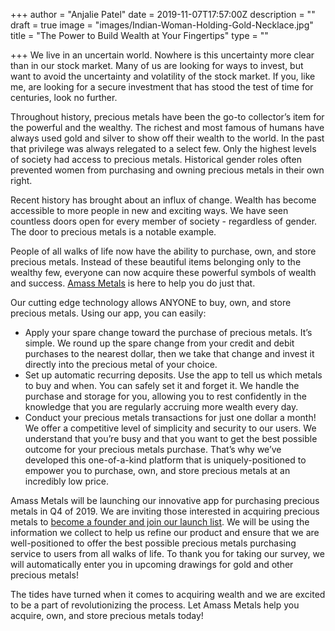 +++
author = "Anjalie Patel"
date = 2019-11-07T17:57:00Z
description = ""
draft = true
image = "images/Indian-Woman-Holding-Gold-Necklace.jpg"
title = "The Power to Build Wealth at Your Fingertips"
type = ""

+++
We live in an uncertain world. Nowhere is this uncertainty more clear than in our stock market. Many of us are looking for ways to invest, but want to avoid the uncertainty and volatility of the stock market. If you, like me, are looking for a secure investment that has stood the test of time for centuries, look no further.

Throughout history, precious metals have been the go-to collector’s item for the powerful and the wealthy. The richest and most famous of humans have always used gold and silver to show off their wealth to the world. In the past that privilege was always relegated to a select few. Only the highest levels of society had access to precious metals. Historical gender roles often prevented women from purchasing and owning precious metals in their own right.

Recent history has brought about an influx of change. Wealth has become accessible to more people in new and exciting ways. We have seen countless doors open for every member of society - regardless of gender. The door to precious metals is a notable example.

People of all walks of life now have the ability to purchase, own, and store precious metals. Instead of these beautiful items belonging only to the wealthy few, everyone can now acquire these powerful symbols of wealth and success. [Amass Metals](https://www.amassmetals.com/) is here to help you do just that.

Our cutting edge technology allows ANYONE to buy, own, and store precious metals. Using our app, you can easily:

* Apply your spare change toward the purchase of precious metals. It’s simple. We round up the spare change from your credit and debit purchases to the nearest dollar, then we take that change and invest it directly into the precious metal of your choice.
* Set up automatic recurring deposits. Use the app to tell us which metals to buy and when. You can safely set it and forget it. We handle the purchase and storage for you, allowing you to rest confidently in the knowledge that you are regularly accruing more wealth every day.
* Conduct your precious metals transactions for just one dollar a month! We offer a competitive level of simplicity and security to our users. We understand that you’re busy and that you want to get the best possible outcome for your precious metals purchase. That’s why we’ve developed this one-of-a-kind platform that is uniquely-positioned to empower you to purchase, own, and store precious metals at an incredibly low price.

Amass Metals will be launching our innovative app for purchasing precious metals in Q4 of 2019. We are inviting those interested in acquiring precious metals to [become a founder and join our launch list](https://forms.office.com/Pages/ResponsePage.aspx?id=l1JPWmptT0OgPYcHAnD5cslOLnYDd4NPldkEoxDeIQhUQTRLOUFPNzkyWFgyV1AwVEtGVDlIWkhMSS4u). We will be using the information we collect to help us refine our product and ensure that we are well-positioned to offer the best possible precious metals purchasing service to users from all walks of life. To thank you for taking our survey, we will automatically enter you in upcoming drawings for gold and other precious metals!

The tides have turned when it comes to acquiring wealth and we are excited to be a part of revolutionizing the process. Let Amass Metals help you acquire, own, and store precious metals today!